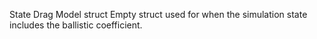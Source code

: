 State Drag Model struct Empty struct used for when the simulation state includes the ballistic coefficient.
